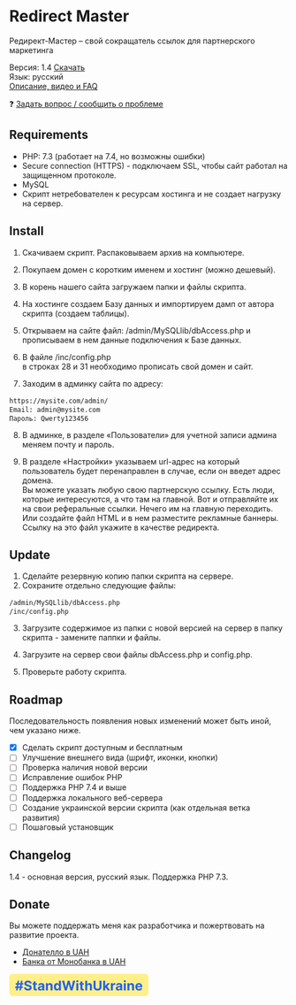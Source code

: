 # Redirect Master

Редирект-Мастер – свой сокращатель ссылок для партнерского маркетинга

Версия: 1.4 [Скачать](https://github.com/pekarskyi/RedirectMaster/releases)<br>
Язык: русский<br>
[Описание, видео и FAQ](https://inwebpress.com/redirekt-master-svoj-sokrashhatel-ssylok/)

:question: [Задать вопрос / сообщить о проблеме](https://github.com/pekarskyi/RedirectMaster/issues)


## Requirements

- PHP: 7.3 (работает на 7.4, но возможны ошибки)
- Secure connection (HTTPS) - подключаем SSL, чтобы сайт работал на защищенном протоколе.
- MySQL
- Скрипт нетребователен к ресурсам хостинга и не создает нагрузку на сервер.

## Install

1. Скачиваем скрипт. Распаковываем архив на компьютере.

2. Покупаем домен с коротким именем и хостинг (можно дешевый).

3. В корень нашего сайта загружаем папки и файлы скрипта.

4. На хостинге создаем Базу данных и импортируем дамп от автора скрипта (создаем таблицы).

5. Открываем на сайте файл: /admin/MySQLlib/dbAccess.php и прописываем в нем данные подключения к Базе данных.

6. В файле /inc/config.php<br>
в строках 28 и 31 необходимо прописать свой домен и сайт.

7. Заходим в админку сайта по адресу:
```
https://mysite.com/admin/
Email: admin@mysite.com
Пароль: Qwerty123456
```

8. В админке, в разделе «Пользователи» для учетной записи админа меняем почту и пароль.

9. В разделе «Настройки» указываем url-адрес на который пользователь будет перенаправлен в случае, если он введет адрес домена.<br>
Вы можете указать любую свою партнерскую ссылку. Есть люди, которые интересуются, а что там на главной. Вот и отправляйте их на свои реферальные ссылки. Нечего им на главную переходить. Или создайте файл HTML и в нем разместите рекламные баннеры. Ссылку на это файл укажите в качестве редиректа.

## Update

1. Сделайте резервную копию папки скрипта на сервере.
2. Сохраните отдельно следующие файлы: 

```
/admin/MySQLlib/dbAccess.php
/inc/config.php
```
3. Загрузите содержимое из папки с новой версией на сервер в папку скрипта - замените паппки и файлы.

4. Загрузите на сервер свои файлы dbAccess.php и config.php.

5. Проверьте работу скрипта.

## Roadmap

Последовательность появления новых изменений может быть иной, чем указано ниже.

- [X] Сделать скрипт доступным и бесплатным
- [ ] Улучшение внешнего вида (шрифт, иконки, кнопки)
- [ ] Проверка наличия новой версии
- [ ] Исправление ошибок PHP
- [ ] Поддержка PHP 7.4 и выше
- [ ] Поддержка локального веб-сервера
- [ ] Создание украинской версии скрипта (как отдельная ветка развития)
- [ ] Пошаговый установщик

## Changelog

1.4 - основная версия, русский язык. Поддержка PHP 7.3.

## Donate

Вы можете поддержать меня как разработчика и пожертвовать на развитие проекта.

- [Донателло в UAH](https://donatello.to/inwebpress)
- [Банка от Монобанка в UAH](https://send.monobank.ua/jar/A6cy9eBtcB)

[![Stand With Ukraine](https://raw.githubusercontent.com/vshymanskyy/StandWithUkraine/main/badges/StandWithUkraine.svg)](https://sitex.me/standwithukraine)